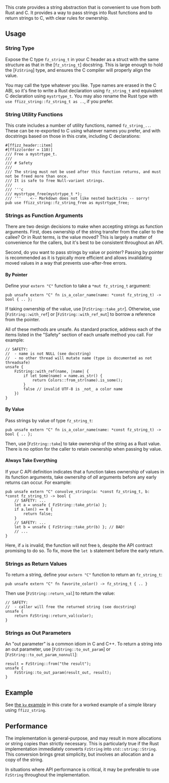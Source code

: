 This crate provides a string abstraction that is convenient to use from both Rust and C.
It provides a way to pass strings into Rust functions and to return strings to C, with clear rules for ownership.

## Usage

### String Type

Expose the C type `fz_string_t` in your C header as a struct with the same structure as that in the [`fz_string_t`] docstring.
This is large enough to hold the [`FzString`] type, and ensures the C compiler will properly align the value.

You may call the type whatever you like.
Type names are erased in the C ABI, so it's fine to write a Rust declaration using `fz_string_t` and equivalent C declaration using `mystrtype_t`.
You may also rename the Rust type with `use ffizz_string::fz_string_t as ..`, if you prefer.

### String Utility Functions

This crate includes a number of utility functions, named `fz_string_..`.
These can be re-exported to C using whatever names you prefer, and with docstrings based on those in this crate, including C declarations:

```ignore
#[ffizz_header::item]
#[ffizz(order = 110)]
/// Free a mystrtype_t.
///
/// # Safety
///
/// The string must not be used after this function returns, and must not be freed more than once.
/// It is safe to free Null-variant strings.
///
/// '''c
/// mystrtype_free(mystrtype_t *);
/// '''    <-- Markdown does not like nested backticks -- sorry!
pub use ffizz_string::fz_string_free as mystrtype_free;
```

### Strings as Function Arguments

There are two design decisions to make when accepting strings as function arguments.
First, does ownership of the string transfer from the caller to the callee?
Or in Rust terms, is the value moved?
This is largely a matter of convenience for the callers, but it's best to be consistent throughout an API.

Second, do you want to pass strings by value or pointer?
Passing by pointer is recommended as it is typically more efficient and allows invalidating moved values in a way that prevents use-after-free errors.

#### By Pointer

Define your `extern "C"` function to take a `*mut fz_string_t` argument:

```ignore
pub unsafe extern "C" fn is_a_color_name(name: *const fz_string_t) -> bool { .. };
```

If taking ownership of the value, use [`FzString::take_ptr`].
Otherwise, use [`FzString::with_ref`] or [`FzString::with_ref_mut`] to borrow a reference from the pointer.

All of these methods are unsafe.
As standard practice, address each of the items listed in the "Safety" section of each unsafe method you call.
For example:

```ignore
// SAFETY:
//  - name is not NULL (see docstring)
//  - no other thread will mutate name (type is documented as not threadsafe)
unsafe {
    FzString::with_ref(name, |name| {
        if let Some(name) = name.as_str() {
            return Colors::from_str(name).is_some();
        }
        false // invalid UTF-8 is _not_ a color name
    })
}
```

#### By Value

Pass strings by value of type `fz_string_t`:

```ignore
pub unsafe extern "C" fn is_a_color_name(name: *const fz_string_t) -> bool { .. };
```

Then, use [`FzString::take`] to take ownership of the string as a Rust value.
There is no option for the caller to retain ownership when passing by value.

#### Always Take Everything

If your C API definition indicates that a function takes ownership of values in its function arguments, take ownersihp of _all_ arguments before any early returns can occur.
For example:

```ignore
pub unsafe extern "C" convolve_strings(a: *const fz_string_t, b: *const fz_string_t) -> bool {
    // SAFETY: ...
    let a = unsafe { FzString::take_ptr(a) };
    if a.len() == 0 {
        return false;
    }
    // SAFETY: ...
    let b = unsafe { FzString::take_ptr(b) }; // BAD!
    // ...
}
```

Here, if `a` is invalid, the function will not free `b`, despite the API contract promising to do so.
To fix, move the `let b` statement before the early return.

### Strings as Return Values

To return a string, define your `extern "C"` function to return an `fz_string_t`:
```ignore
pub unsafe extern "C" fn favorite_color() -> fz_string_t { .. }
```

Then use [`FzString::return_val`] to return the value:
```ignore
// SAFETY:
//  - caller will free the returned string (see docstring)
unsafe {
    return FzString::return_val(color);
}
```

### Strings as Out Parameters

An "out parameter" is a common idiom in C and C++.
To return a string into an out parameter, use [`FzString::to_out_param`] or [`FzString::to_out_param_nonnull`]:

```ignore
result = FzString::from("the result");
unsafe {
    FzString::to_out_param(result_out, result);
}
```

## Example

See [the `kv` example](https://github.com/djmitche/ffizz/blob/main/string/examples/kv.rs) in this crate for a worked example of a simple library using `ffizz_string`.

## Performance

The implementation is general-purpose, and may result in more allocations or string copies than strictly necessary.
This is particularly true if the Rust implementation immediately converts `FzString` into `std::string::String`.
This conversion brings great simplicity, but involves an allocation and a copy of the string.

In situations where API performance is critical, it may be preferable to use `FzString` throughout the implementation.
